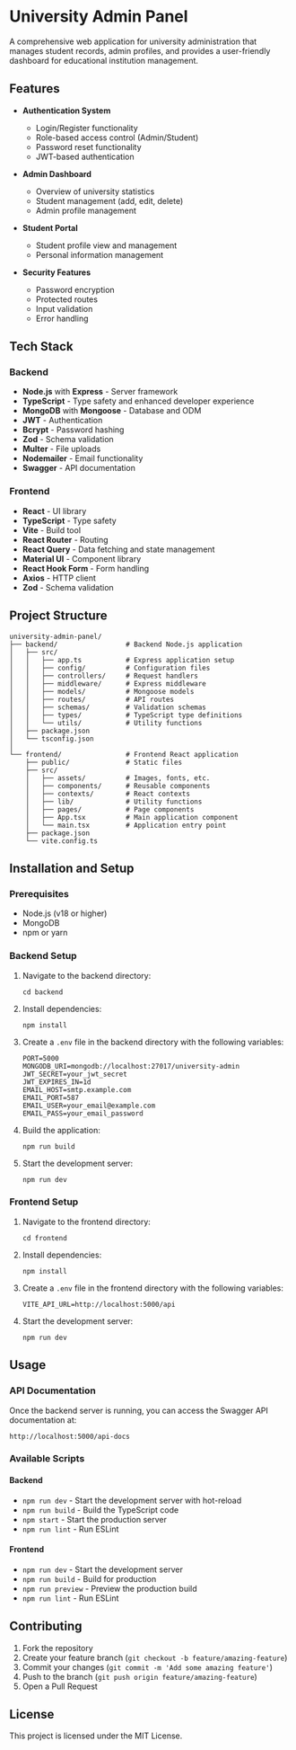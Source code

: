 # University Admin Panel

A comprehensive web application for university administration that manages student records, admin profiles, and provides a user-friendly dashboard for educational institution management.

## Features

- **Authentication System**
  - Login/Register functionality
  - Role-based access control (Admin/Student)
  - Password reset functionality
  - JWT-based authentication

- **Admin Dashboard**
  - Overview of university statistics
  - Student management (add, edit, delete)
  - Admin profile management

- **Student Portal**
  - Student profile view and management
  - Personal information management

- **Security Features**
  - Password encryption
  - Protected routes
  - Input validation
  - Error handling

## Tech Stack

### Backend
- **Node.js** with **Express** - Server framework
- **TypeScript** - Type safety and enhanced developer experience
- **MongoDB** with **Mongoose** - Database and ODM
- **JWT** - Authentication
- **Bcrypt** - Password hashing
- **Zod** - Schema validation
- **Multer** - File uploads
- **Nodemailer** - Email functionality
- **Swagger** - API documentation

### Frontend
- **React** - UI library
- **TypeScript** - Type safety
- **Vite** - Build tool
- **React Router** - Routing
- **React Query** - Data fetching and state management
- **Material UI** - Component library
- **React Hook Form** - Form handling
- **Axios** - HTTP client
- **Zod** - Schema validation

## Project Structure

```
university-admin-panel/
├── backend/                 # Backend Node.js application
│   ├── src/
│   │   ├── app.ts           # Express application setup
│   │   ├── config/          # Configuration files
│   │   ├── controllers/     # Request handlers
│   │   ├── middleware/      # Express middleware
│   │   ├── models/          # Mongoose models
│   │   ├── routes/          # API routes
│   │   ├── schemas/         # Validation schemas
│   │   ├── types/           # TypeScript type definitions
│   │   └── utils/           # Utility functions
│   ├── package.json
│   └── tsconfig.json
│
└── frontend/                # Frontend React application
    ├── public/              # Static files
    ├── src/
    │   ├── assets/          # Images, fonts, etc.
    │   ├── components/      # Reusable components
    │   ├── contexts/        # React contexts
    │   ├── lib/             # Utility functions
    │   ├── pages/           # Page components
    │   ├── App.tsx          # Main application component
    │   └── main.tsx         # Application entry point
    ├── package.json
    └── vite.config.ts
```

## Installation and Setup

### Prerequisites
- Node.js (v18 or higher)
- MongoDB
- npm or yarn

### Backend Setup
1. Navigate to the backend directory:
   ```
   cd backend
   ```

2. Install dependencies:
   ```
   npm install
   ```

3. Create a `.env` file in the backend directory with the following variables:
   ```
   PORT=5000
   MONGODB_URI=mongodb://localhost:27017/university-admin
   JWT_SECRET=your_jwt_secret
   JWT_EXPIRES_IN=1d
   EMAIL_HOST=smtp.example.com
   EMAIL_PORT=587
   EMAIL_USER=your_email@example.com
   EMAIL_PASS=your_email_password
   ```

4. Build the application:
   ```
   npm run build
   ```

5. Start the development server:
   ```
   npm run dev
   ```

### Frontend Setup
1. Navigate to the frontend directory:
   ```
   cd frontend
   ```

2. Install dependencies:
   ```
   npm install
   ```

3. Create a `.env` file in the frontend directory with the following variables:
   ```
   VITE_API_URL=http://localhost:5000/api
   ```

4. Start the development server:
   ```
   npm run dev
   ```

## Usage

### API Documentation
Once the backend server is running, you can access the Swagger API documentation at:
```
http://localhost:5000/api-docs
```

### Available Scripts

#### Backend
- `npm run dev` - Start the development server with hot-reload
- `npm run build` - Build the TypeScript code
- `npm start` - Start the production server
- `npm run lint` - Run ESLint

#### Frontend
- `npm run dev` - Start the development server
- `npm run build` - Build for production
- `npm run preview` - Preview the production build
- `npm run lint` - Run ESLint

## Contributing

1. Fork the repository
2. Create your feature branch (`git checkout -b feature/amazing-feature`)
3. Commit your changes (`git commit -m 'Add some amazing feature'`)
4. Push to the branch (`git push origin feature/amazing-feature`)
5. Open a Pull Request

## License

This project is licensed under the MIT License.
